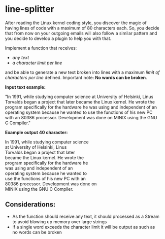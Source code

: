 # line-splitter

After reading the Linux kernel coding style, you discover the magic of having lines of code with a maximum of 80 characters each.
So, you decide that from now on your outgoing emails will also follow a similar pattern and you decide to develop a plugin to help you with that.

Implement a function that receives:
- *any text*
- *a character limit per line*

and be able to generate a new text broken into lines with a maximum *limit of characters per line* defined.
Important note: **No words can be broken**.

**Input text example:**

"In 1991, while studying computer science at University of Helsinki, Linus Torvalds began a project that later became the Linux kernel. He wrote the program specifically for the hardware he was using and independent of an operating system because he wanted to use the functions of his new PC with an 80386 processor. Development was done on MINIX using the GNU C Compiler."

**Example output 40 character:**

In 1991, while studying computer science<br>
at University of Helsinki, Linus<br>
Torvalds began a project that later<br>
became the Linux kernel. He wrote the<br>
program specifically for the hardware he<br>
was using and independent of an<br>
operating system because he wanted to<br>
use the functions of his new PC with an<br>
80386 processor. Development was done on<br>
MINIX using the GNU C Compiler.<br>


## Considerations:

- As the function should receive any text, it should processed as a Stream to avoid blowing up memory over large strings
- If a single word exceeds the character limit it will be output as such as no words can be broken